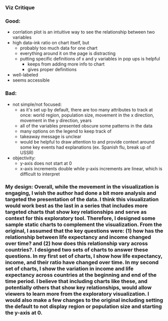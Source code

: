### Viz Critique

### Good: 
* corrlation plot is an intuitive way to see the relationship between two variables
* high data-ink ratio on chart itself, but 
	* probably too much data for one chart
	* everything around it on the page is distracting
	* putting specific definitions of x and y variables in pop ups is helpful
		* keeps from adding more info to chart
		* gives proper definitions
* well-labeled
* seems accessible

### Bad: 
* not simple/not focused: 
	* as it's set up by default, there are too many attributes to track at once: world region, population size, movement in the x direction, movement in the y direction, years
	* all of the variables presented obscure some patterns in the data
	* many options on the legend to keep track of
	* takeaway message is unclear
	* would be helpful to draw attention to and provide context around some key events had explanations (ex. Spanish flu, break up of USSR)
* objectivity: 
	* y-axis does not start at 0
	* x-axis increments double while y-axis increments are linear, which is difficult to interpret

### My design: Overall, while the movement in the visualization is engaging, I wish the author had done a bit more analysis and targeted the presentation of the data. I think this visualization would work best as the last in a series that includes more targeted charts that show key relationships and serve as context for this exploratory tool. Therefore, I designed some sample static charts to complement the visualization. From the original, I assumed that the key questions were: (1) how has the relationship between life expectancy and income changed over time? and (2) how does this relationship vary across countries?. I designed two sets of charts to answer these questions. In my first set of charts, I show how life expectancy, income, and their ratio have changed over time. In my second set of charts, I show the variation in income and life expectancy across countries at the beginning and end of the time period. I believe that including charts like these, and potentially others that show key relationships, would allow viewers to learn more from the exploratory visualization. I would also make a few changes to the original including setting the default to not display region or population size and starting the y-axis at 0.